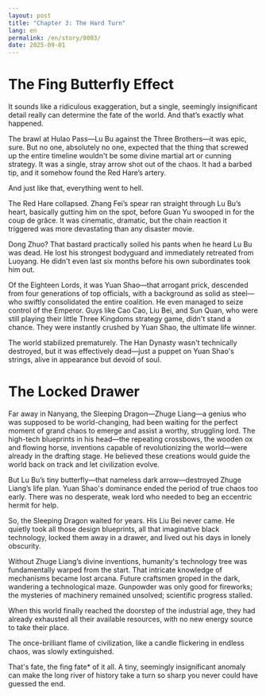 ```yaml
---
layout: post
title: "Chapter 3: The Hard Turn"
lang: en
permalink: /en/story/0003/
date: 2025-09-01
---
```

# The Fing Butterfly Effect

It sounds like a ridiculous exaggeration, but a single, seemingly insignificant detail really can determine the fate of the world. And that’s exactly what happened.

The brawl at Hulao Pass—Lu Bu against the Three Brothers—it was epic, sure. But no one, absolutely no one, expected that the thing that screwed up the entire timeline wouldn't be some divine martial art or cunning strategy. It was a single, stray arrow shot out of the chaos. It had a barbed tip, and it somehow found the Red Hare’s artery.

And just like that, everything went to hell.

The Red Hare collapsed. Zhang Fei’s spear ran straight through Lu Bu’s heart, basically gutting him on the spot, before Guan Yu swooped in for the coup de grâce. It was cinematic, dramatic, but the chain reaction it triggered was more devastating than any disaster movie.

Dong Zhuo? That bastard practically soiled his pants when he heard Lu Bu was dead. He lost his strongest bodyguard and immediately retreated from Luoyang. He didn't even last six months before his own subordinates took him out.

Of the Eighteen Lords, it was Yuan Shao—that arrogant prick, descended from four generations of top officials, with a background as solid as steel—who swiftly consolidated the entire coalition. He even managed to seize control of the Emperor. Guys like Cao Cao, Liu Bei, and Sun Quan, who were still playing their little Three Kingdoms strategy game, didn't stand a chance. They were instantly crushed by Yuan Shao, the ultimate life winner.

The world stabilized prematurely. The Han Dynasty wasn't technically destroyed, but it was effectively dead—just a puppet on Yuan Shao's strings, alive in appearance but devoid of soul.

# The Locked Drawer

Far away in Nanyang, the Sleeping Dragon—Zhuge Liang—a genius who was supposed to be world-changing, had been waiting for the perfect moment of grand chaos to emerge and assist a worthy, struggling lord. The high-tech blueprints in his head—the repeating crossbows, the wooden ox and flowing horse, inventions capable of revolutionizing the world—were already in the drafting stage. He believed these creations would guide the world back on track and let civilization evolve.

But Lu Bu’s tiny butterfly—that nameless dark arrow—destroyed Zhuge Liang’s life plan. Yuan Shao's dominance ended the period of true chaos too early. There was no desperate, weak lord who needed to beg an eccentric hermit for help.

So, the Sleeping Dragon waited for years. His Liu Bei never came. He quietly took all those design blueprints, all that imaginative black technology, locked them away in a drawer, and lived out his days in lonely obscurity.

Without Zhuge Liang’s divine inventions, humanity's technology tree was fundamentally warped from the start. That intricate knowledge of mechanisms became lost arcana. Future craftsmen groped in the dark, wandering a technological maze. Gunpowder was only good for fireworks; the mysteries of machinery remained unsolved; scientific progress stalled.

When this world finally reached the doorstep of the industrial age, they had already exhausted all their available resources, with no new energy source to take their place.

The once-brilliant flame of civilization, like a candle flickering in endless chaos, was slowly extinguished.

That's fate, the fing fate* of it all. A tiny, seemingly insignificant anomaly can make the long river of history take a turn so sharp you never could have guessed the end.